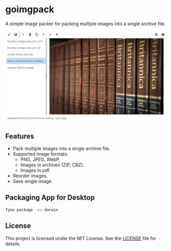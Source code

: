 # goimgpack

A simple image packer for packing multiple images into a single archive file.

![](./preview.png)

## Features

- Pack multiple images into a single archive file.
- Supported image formats:
    * PNG, JPEG, WebP.
    * Images in archives (ZIP, CBZ).
    * Images in pdf.
- Reorder images.
- Save single image.

## Packaging App for Desktop

```bash
fyne package -os darwin
```

## License

This project is licensed under the MIT License. See the [LICENSE](LICENSE) file for details.
